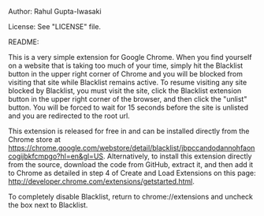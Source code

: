 Author:
Rahul Gupta-Iwasaki 

License:
See "LICENSE" file.

README:

This is a very simple extension for Google Chrome. When you find yourself on a website that is taking too much of your time, simply hit the Blacklist button in the upper right corner of Chrome and you will be blocked from visiting that site while Blacklist remains active. To resume visiting any site blocked by Blacklist, you must visit the site, click the Blacklist extension button in the upper right corner of the browser, and then click the "unlist" button. You will be forced to wait for 15 seconds before the site is unlisted and you are redirected to the root url.
 
This extension is released for free in and can be installed directly from the Chrome store at https://chrome.google.com/webstore/detail/blacklist/jbpccandodannohfaoncogijbkfcmpgo?hl=en&gl=US.
Alternatively, to install this extension directly from the source, download the code from GitHub, extract it, and then add it to Chrome as detailed in step 4 of Create and Load Extensions on this page: http://developer.chrome.com/extensions/getstarted.html.
 
To completely disable Blacklist, return to chrome://extensions and uncheck the box next to Blacklist.

